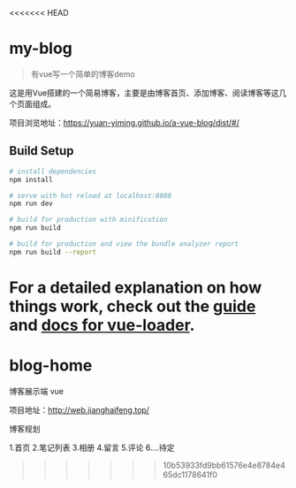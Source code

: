<<<<<<< HEAD
# my-blog

> 有vue写一个简单的博客demo

这是用Vue搭建的一个简易博客，主要是由博客首页、添加博客、阅读博客等这几个页面组成。

项目浏览地址：https://yuan-yiming.github.io/a-vue-blog/dist/#/

## Build Setup

``` bash
# install dependencies
npm install

# serve with hot reload at localhost:8080
npm run dev

# build for production with minification
npm run build

# build for production and view the bundle analyzer report
npm run build --report
```

For a detailed explanation on how things work, check out the [guide](http://vuejs-templates.github.io/webpack/) and [docs for vue-loader](http://vuejs.github.io/vue-loader).
=======
# blog-home
博客展示端 vue

项目地址：http://web.jianghaifeng.top/

博客规划

1.首页
2.笔记列表
3.相册
4.留言
5.评论
6....待定
>>>>>>> 10b53933fd9bb61576e4e8784e465dc1178641f0
